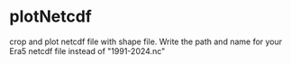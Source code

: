 # plotNetcdf
crop and plot netcdf file with shape file. 
Write the path and name for your Era5 netcdf file instead of "1991-2024.nc"
